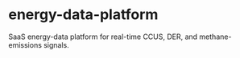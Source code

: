 # energy-data-platform
SaaS energy-data platform for real-time CCUS, DER, and methane-emissions signals.
